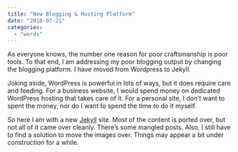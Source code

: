 ```yaml
---
title: "New Blogging & Hosting Platform"
date: "2018-07-21"
categories: 
  - "words"
---
```


As everyone knows, the number one reason for poor craftsmanship is poor tools. To that end, I am addressing my poor blogging output by changing the blogging platform. I have moved from Wordpress to Jekyll.

Joking aside, WordPress is powerful in lots of ways, but it does require care and feeding. For a business website, I would spend money on dedicated WordPress hosting that takes care of it. For a personal site, I don’t want to spent the money, nor do I want to spend the time to do it myself.

So here I am with a new [Jekyll](https://jekyllrb.com) site. Most of the content is ported over, but not all of it came over cleanly. There’s some mangled posts. Also, I still have to find a solution to move the images over. Things may appear a bit under construction for a while.
